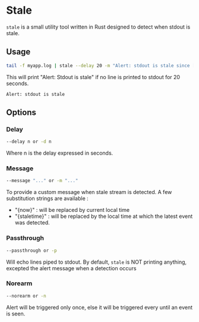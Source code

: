 # Stale

```stale``` is a small utility tool written in Rust designed to detect when stdout is stale.

## Usage
```bash
tail -f myapp.log | stale --delay 20 -m "Alert: stdout is stale since [{staletime}]"
```

This will print "Alert: Stdout is stale" if no line is printed to stdout for 20 seconds.
```
Alert: stdout is stale
```

## Options

### Delay
```bash
--delay n or -d n
```
Where n is the delay expressed in seconds.

### Message
```bash
--message "..." or -m "..."
```
To provide a custom message when stale stream is detected.
A few substitution strings are available :
- "{now}" : will be replaced by current local time
- "{staletime}" : will be replaced by the local time at which the latest event was detected.

### Passthrough
```bash
--passthrough or -p
```
Will echo lines piped to stdout. By default, ```stale``` is NOT printing anything, excepted the alert message when a detection occurs

### Norearm
```bash
--norearm or -n
```
Alert will be triggered only once, else it will be triggered every <delay> until an event is seen.
